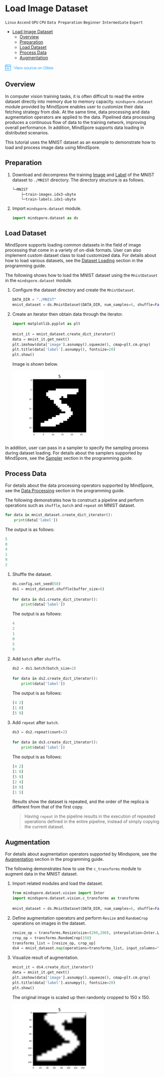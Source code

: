 # Load Image Dataset

`Linux` `Ascend` `GPU` `CPU` `Data Preparation` `Beginner` `Intermediate` `Expert`

<!-- TOC -->

- [Load Image Dataset](#load-image-dataset)
    - [Overview](#overview)
    - [Preparation](#preparation)
    - [Load Dataset](#load-dataset)
    - [Process Data](#process-data)
    - [Augmentation](#augmentation)

<!-- /TOC -->

<a href="https://gitee.com/mindspore/docs/blob/r1.0/tutorials/training/source_en/use/load_dataset_image.md" target="_blank"><img src="../_static/logo_source.png"></a>

## Overview

In computer vision training tasks, it is often difficult to read the entire dataset directly into memory due to memory capacity. `mindspore.dataset` module provided by MindSpore enables user to customize their data fetching strategy from disk. At the same time, data processing and data augmentation operators are applied to the data. Pipelined data processing produces a continuous flow of data to the training network, improving overall performance. In addition, MindSpore supports data loading in distributed scenarios.

This tutorial uses the MNIST dataset as an example to demonstrate how to load and process image data using MindSpore.

## Preparation

1. Download and decompress the training [Image](http://yann.lecun.com/exdb/mnist/train-images-idx3-ubyte.gz) and [Label](http://yann.lecun.com/exdb/mnist/train-labels-idx1-ubyte.gz) of the MNIST dataset to `./MNIST` directory. The directory structure is as follows.

    ```
    └─MNIST
        ├─train-images.idx3-ubyte
        └─train-labels.idx1-ubyte
    ```

2. Import `mindspore.dataset` module.

    ```python
    import mindspore.dataset as ds
    ```

## Load Dataset

MindSpore supports loading common datasets in the field of image processing that come in a variety of on-disk formats. User can also implement custom dataset class to load customized data. For details about how to load various datasets, see the [Dataset Loading](https://www.mindspore.cn/doc/programming_guide/en/r1.0/dataset_loading.html) section in the programming guide.

The following shows how to load the MNIST dataset using the `MnistDataset` in the `mindspore.dataset` module.

1. Configure the dataset directory and create the `MnistDataset`.

    ```python
    DATA_DIR = "./MNIST"
    mnist_dataset = ds.MnistDataset(DATA_DIR, num_samples=6, shuffle=False)
    ```

2. Create an iterator then obtain data through the iterator.

    ```python
    import matplotlib.pyplot as plt

    mnist_it = mnist_dataset.create_dict_iterator()
    data = mnist_it.get_next()
    plt.imshow(data['image'].asnumpy().squeeze(), cmap=plt.cm.gray)
    plt.title(data['label'].asnumpy(), fontsize=20)
    plt.show()
    ```

    Image is shown below.

    ![mnist_5](./images/mnist_5.png)

In addition, user can pass in a sampler to specify the sampling process during dataset loading. For details about the samplers supported by MindSpore, see the [Sampler](https://www.mindspore.cn/doc/programming_guide/en/r1.0/sampler.html) section in the programming guide.

## Process Data

For details about the data processing operators supported by MindSpore, see the [Data Processing](https://www.mindspore.cn/doc/programming_guide/en/r1.0/pipeline.html) section in the programming guide.

The following demonstrates how to construct a pipeline and perform operations such as `shuffle`, `batch` and `repeat` on MNIST dataset.

```python
for data in mnist_dataset.create_dict_iterator():
    print(data['label'])
```

The output is as follows:

```python
5
0
4
1
9
2
```

1. Shuffle the dataset.

    ```python
    ds.config.set_seed(58)
    ds1 = mnist_dataset.shuffle(buffer_size=6)

    for data in ds1.create_dict_iterator():
        print(data['label'])
    ```

    The output is as follows:

    ```python
    4
    2
    1
    0
    5
    9
    ```

2. Add `batch` after `shuffle`.

    ```python
    ds2 = ds1.batch(batch_size=2)

    for data in ds2.create_dict_iterator():
        print(data['label'])
    ```

    The output is as follows:

    ```python
    [4 2]
    [1 0]
    [5 9]
    ```

3. Add `repeat` after `batch`.

    ```python
    ds3 = ds2.repeat(count=2)

    for data in ds3.create_dict_iterator():
        print(data['label'])
    ```

    The output is as follows:

    ```python
    [4 2]
    [1 0]
    [5 9]
    [2 4]
    [0 9]
    [1 5]
    ```

    Results show the dataset is repeated, and the order of the replica is different from that of the first copy.

    > Having `repeat` in the pipeline results in the execution of repeated operations defined in the entire pipeline, instead of simply copying the current dataset.

## Augmentation

For details about augmentation operators supported by Mindspore, see the [Augmentation](https://www.mindspore.cn/doc/programming_guide/en/r1.0/augmentation.html) section in the programming guide.

The following demonstrates how to use the `c_transforms` module to augment data in the MNIST dataset.

1. Import related modules and load the dataset.

    ```python
    from mindspore.dataset.vision import Inter
    import mindspore.dataset.vision.c_transforms as transforms

    mnist_dataset = ds.MnistDataset(DATA_DIR, num_samples=6, shuffle=False)
    ```

2. Define augmentation operators and perform `Resize` and `RandomCrop` operations on images in the dataset.

    ```python
    resize_op = transforms.Resize(size=(200,200), interpolation=Inter.LINEAR)
    crop_op = transforms.RandomCrop(150)
    transforms_list = [resize_op, crop_op]
    ds4 = mnist_dataset.map(operations=transforms_list, input_columns="image")
    ```

3. Visualize result of augmentation.

    ```python
    mnist_it = ds4.create_dict_iterator()
    data = mnist_it.get_next()
    plt.imshow(data['image'].asnumpy().squeeze(), cmap=plt.cm.gray)
    plt.title(data['label'].asnumpy(), fontsize=20)
    plt.show()
    ```

    The original image is scaled up then randomly cropped to 150 x 150.

    ![mnist_5_resize_crop](./images/mnist_5_resize_crop.png)
